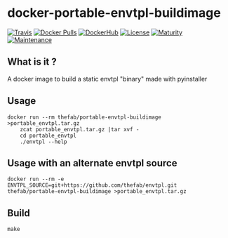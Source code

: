 # docker-portable-envtpl-buildimage

[![Travis](https://img.shields.io/travis/thefab/docker-portable-envtpl-buildimage.svg)](https://travis-ci.org/thefab/docker-portable-envtpl-buildimage)
[![Docker Pulls](https://img.shields.io/docker/pulls/thefab/portable-envtpl-buildimage.svg)](https://hub.docker.com/r/thefab/portable-envtpl-buildimage/)
[![DockerHub](https://img.shields.io/badge/docker%20hub-link-green.svg)](https://hub.docker.com/r/thefab/portable-envtpl-buildimage/)
[![License](https://img.shields.io/badge/license-MIT-blue.svg)]()
[![Maturity](https://img.shields.io/badge/maturity-alpha-red.svg)]()
[![Maintenance](https://img.shields.io/maintenance/yes/2017.svg)]()

## What is it ?

A docker image to build a static envtpl "binary" made with pyinstaller

## Usage

	docker run --rm thefab/portable-envtpl-buildimage >portable_envtpl.tar.gz
        zcat portable_envtpl.tar.gz |tar xvf -
        cd portable_envtpl
        ./envtpl --help


## Usage with an alternate envtpl source

	docker run --rm -e ENVTPL_SOURCE=git+https://github.com/thefab/envtpl.git thefab/portable-envtpl-buildimage >portable_envtpl.tar.gz

## Build

	make
